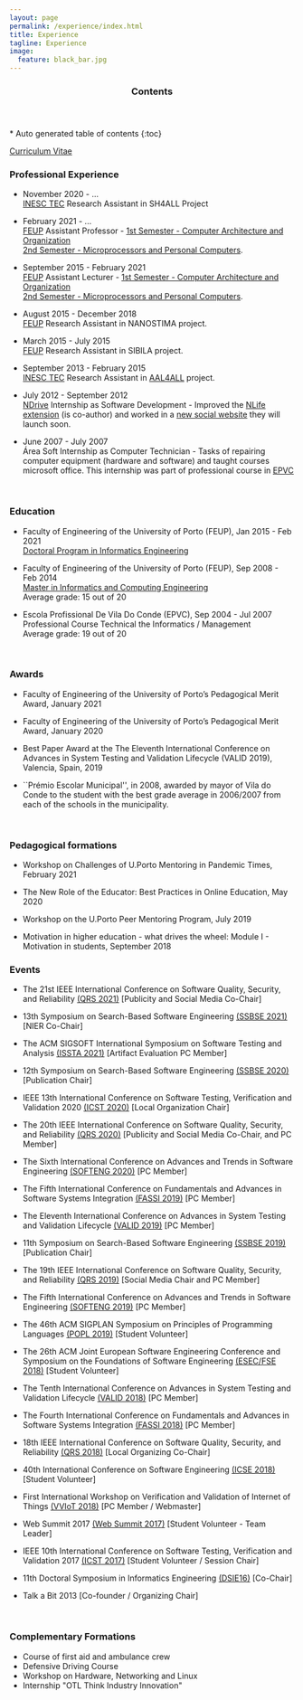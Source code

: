 ```yaml
---
layout: page
permalink: /experience/index.html
title: Experience
tagline: Experience
image:
  feature: black_bar.jpg
---
```


<section id="table-of-contents" class="toc">
  <header>
    <h3>Contents</h3>
  </header>
<div id="drawer" markdown="1">
*  Auto generated table of contents
{:toc}
</div> 
</section><!-- /#table-of-contents -->


<a href="cv.pdf"><i class="icon-pdf"></i> Curriculum Vitae</a>



### Professional Experience


* November 2020 - ... <br/>
[INESC TEC](http://www.inescporto.pt/) Research Assistant in SH4ALL Project

* February 2021 - ...  <br/>
[FEUP](http://www.fe.up.pt/) Assistant Professor - [1st Semester - Computer Architecture and Organization](https://sigarra.up.pt/feup/en/UCURR_GERAL.FICHA_UC_VIEW?pv_ocorrencia_id=368691) <br/> [2nd Semester - Microprocessors and Personal Computers](https://sigarra.up.pt/feup/en/UCURR_GERAL.FICHA_UC_VIEW?pv_ocorrencia_id=459469). 

* September 2015 - February 2021 <br/>
[FEUP](http://www.fe.up.pt/) Assistant Lecturer - [1st Semester - Computer Architecture and Organization](https://sigarra.up.pt/feup/en/UCURR_GERAL.FICHA_UC_VIEW?pv_ocorrencia_id=368691) <br/> [2nd Semester - Microprocessors and Personal Computers](https://sigarra.up.pt/feup/en/UCURR_GERAL.FICHA_UC_VIEW?pv_ocorrencia_id=459469). 

* August 2015 - December 2018 <br/>
[FEUP](http://www.fe.up.pt/) Research Assistant in NANOSTIMA project. 

* March 2015 - July 2015 <br/>
[FEUP](http://www.fe.up.pt/) Research Assistant in SIBILA project. 

* September 2013 - February 2015 <br/>
[INESC TEC](http://www.inescporto.pt/) Research Assistant in  [AAL4ALL](http://www.aal4all.org) project. 

* July 2012 - September 2012 <br/>
[NDrive](http://www.ndrive.com) Internship as Software Development - Improved the [NLife extension](https://chrome.google.com/webstore/detail/nlife/iokmohhpmkdchcmibndkndcpbdlkocon) (is co-author) and worked in a [new social website](http://nlife.ndrive.com) they will launch soon.

* June 2007 - July 2007 <br/>
Área Soft Internship as Computer Technician -  Tasks of repairing computer equipment (hardware and software) and taught courses microsoft office. This internship was part of professional course in [EPVC](http://www.epviladoconde.com)


<br/>

### Education

* Faculty of Engineering of the University of Porto (FEUP), Jan 2015 - Feb 2021 <br/>
[Doctoral Program in Informatics Engineering](https://sigarra.up.pt/feup/en/CUR_GERAL.CUR_VIEW?pv_curso_id=679&pv_ano_lectivo=2015&pv_origem=CUR) 

* Faculty of Engineering of the University of Porto (FEUP), Sep 2008 - Feb 2014 <br/>
[Master in Informatics and Computing Engineering](http://sigarra.up.pt/feup/en/cur_geral.cur_view?pv_ano_lectivo=2013&pv_origem=CUR&pv_tipo_cur_sigla=MI&pv_curso_id=742) <br/>
Average grade: 15 out of 20

* Escola Profissional De Vila Do Conde (EPVC), Sep 2004 - Jul 2007 <br/>
Professional Course Technical the Informatics / Management<br/>
Average grade: 19 out of 20


<br/>


### Awards

* Faculty of Engineering of the University of Porto’s Pedagogical Merit Award, January 2021

* Faculty of Engineering of the University of Porto’s Pedagogical Merit Award, January 2020

* Best Paper Award at the The Eleventh International Conference on Advances in System Testing and Validation Lifecycle (VALID 2019), Valencia, Spain, 2019

* ``Prémio Escolar Municipal'', in 2008, awarded by mayor of Vila do Conde to the student with the best grade average in 2006/2007 from each of the schools in the municipality.



<br/>


### Pedagogical formations

* Workshop on Challenges of U.Porto Mentoring in Pandemic Times, February 2021

* The New Role of the Educator: Best Practices in Online Education, May 2020

* Workshop on the U.Porto Peer Mentoring Program, July 2019

* Motivation in higher education - what drives the wheel: Module I - Motivation in students, September 2018


### Events

* The 21st IEEE International Conference on Software Quality, Security, and Reliability [(QRS 2021)](https://qrs21.techconf.org/) [Publicity and Social Media Co-Chair]

* 13th Symposium on Search-Based Software Engineering [(SSBSE 2021)](https://conf.researchr.org/home/ssbse-2021) [NIER Co-Chair]

* The ACM SIGSOFT International Symposium on Software Testing and Analysis [(ISSTA 2021)](https://conf.researchr.org/home/issta-2021) [Artifact Evaluation PC Member]

* 12th Symposium on Search-Based Software Engineering [(SSBSE 2020)](http://ssbse2020.di.uniba.it/) [Publication Chair]

* IEEE 13th International Conference on Software Testing, Verification and Validation 2020 [(ICST 2020)](https://www.icst2020.info/home/icst-2020) [Local Organization Chair]

* The 20th IEEE International Conference on Software Quality, Security, and Reliability [(QRS 2020)](https://qrs120.techconf.org/) [Publicity and Social Media Co-Chair, and PC Member]

* The Sixth International Conference on Advances and Trends in Software Engineering [(SOFTENG 2020)](https://www.iaria.org/conferences2020/SOFTENG20.html) [PC Member]

* The Fifth International Conference on Fundamentals and Advances in Software Systems Integration [(FASSI 2019)](http://www.iaria.org/conferences2019/FASSI19.html) [PC Member]

* The Eleventh International Conference on Advances in System Testing and Validation Lifecycle [(VALID 2019)](http://www.iaria.org/conferences2019/VALID19.html) [PC Member]

* 11th Symposium on Search-Based Software Engineering [(SSBSE 2019)](http://ssbse19.mines-albi.fr/) [Publication Chair]

* The 19th IEEE International Conference on Software Quality, Security, and Reliability [(QRS 2019)](https://qrs19.techconf.org/) [Social Media Chair and PC Member]

* The Fifth International Conference on Advances and Trends in Software Engineering [(SOFTENG 2019)](https://www.iaria.org/conferences2019/ComSOFTENG19.html) [PC Member]

* The 46th ACM SIGPLAN Symposium on Principles of Programming Languages [(POPL 2019)](https://popl19.sigplan.org/) [Student Volunteer]

* The 26th ACM Joint European Software Engineering Conference and Symposium on the Foundations of Software Engineering [(ESEC/FSE 2018)](https://2018.fseconference.org/home) [Student Volunteer]

* The Tenth International Conference on Advances in System Testing and Validation Lifecycle [(VALID 2018)](http://www.iaria.org/conferences2018/RegistrationVALID18.html) [PC Member]

* The Fourth International Conference on Fundamentals and Advances in Software Systems Integration [(FASSI 2018)](https://www.iaria.org/conferences2018/ComFASSI18.html) [PC Member]

* 18th IEEE International Conference on Software Quality, Security, and Reliability [(QRS 2018)](http://paris.utdallas.edu/qrs18/index.html) [Local Organizing Co-Chair]

* 40th International Conference on Software Engineering [(ICSE 2018)](https://www.icse2018.org/) [Student Volunteer]

* First International Workshop on Verification and Validation of Internet of Things [(VVIoT 2018)](https://web.fe.up.pt/~vviot2018/) [PC Member / Webmaster]

* Web Summit 2017 [(Web Summit 2017)](https://websummit.com/) [Student Volunteer - Team Leader]

* IEEE 10th International Conference on Software Testing, Verification and Validation 2017 [(ICST 2017)](http://www.aster.or.jp/conference/icst2017/) [Student Volunteer / Session Chair]

* 11th Doctoral Symposium in Informatics Engineering [(DSIE16)](https://web.fe.up.pt/~prodei/dsie16/) [Co-Chair]

* Talk a Bit 2013 [Co-founder / Organizing Chair]


<br/>


### Complementary Formations

* Course of first aid and ambulance crew
* Defensive Driving Course
* Workshop on Hardware, Networking and Linux
* Internship "OTL Think Industry Innovation"



